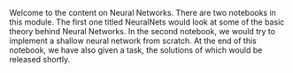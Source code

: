 Welcome to the content on Neural Networks. There are two notebooks in this module. The first one titled NeuralNets would look at some of the basic theory behind Neural Networks. In the second notebook, we would try to implement a shallow neural network from scratch. At the end of this notebook, we have also given a task, the solutions of which would be released shortly.
